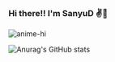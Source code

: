 ### Hi there!! I'm SanyuD ✌️💖

![anime-hi](https://user-images.githubusercontent.com/57134307/182208801-48923c21-756c-4cac-b97a-ab8e81ea184e.gif)


![Anurag's GitHub stats](https://github-readme-stats.vercel.app/api?username=sanyud24&show_icons=true&theme=radical)

<!--
**sanyud24/sanyud24** is a ✨ _special_ ✨ repository because its `README.md` (this file) appears on your GitHub profile.




Here are some ideas to get you started:

- 🔭 I’m currently working on ...
- 🌱 I’m currently learning ...
- 👯 I’m looking to collaborate on ...
- 🤔 I’m looking for help with ...
- 💬 Ask me about ...
- 📫 How to reach me: ...
- 😄 Pronouns: ...
- ⚡ Fun fact: ...
-->
